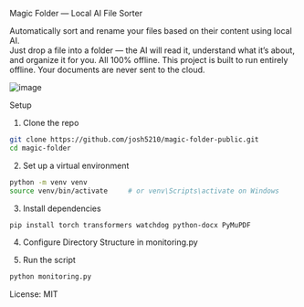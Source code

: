 Magic Folder — Local AI File Sorter

Automatically sort and rename your files based on their content using local AI.  
Just drop a file into a folder — the AI will read it, understand what it’s about, and organize it for you. All 100% offline.
This project is built to run entirely offline. Your documents are never sent to the cloud.

![image](https://github.com/user-attachments/assets/99345ff0-0373-43b1-89f1-6fd9c11d85c7)

Setup
1. Clone the repo

```bash
git clone https://github.com/josh5210/magic-folder-public.git
cd magic-folder
```

2. Set up a virtual environment
```bash
python -m venv venv
source venv/bin/activate     # or venv\Scripts\activate on Windows
```

3. Install dependencies
```bash
pip install torch transformers watchdog python-docx PyMuPDF
```

4. Configure Directory Structure in monitoring.py

5. Run the script
```bash
python monitoring.py
```


License: MIT
